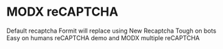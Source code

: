 # MODX reCAPTCHA

Default recaptcha Formit will replace using New Recaptcha Tough on bots Easy on humans reCAPTCHA demo and MODX multiple reCAPTCHA
 
